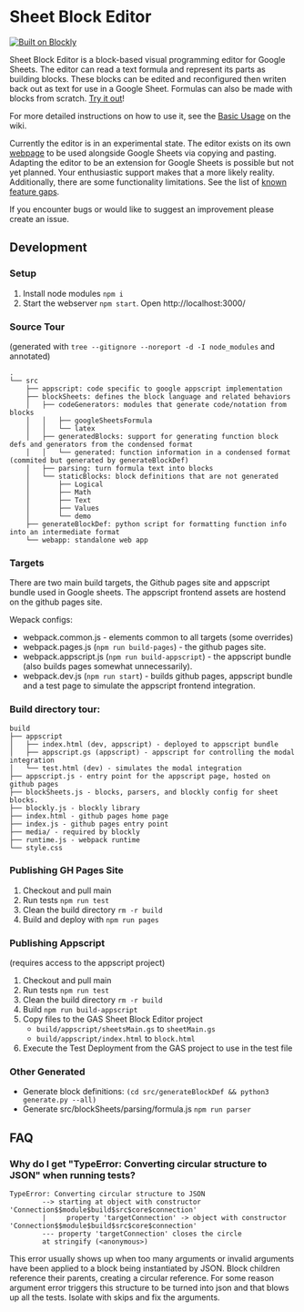 # Sheet Block Editor
[![Built on Blockly](https://tinyurl.com/built-on-blockly)](https://github.com/google/blockly)

Sheet Block Editor is a block-based visual programming editor for Google Sheets. The editor can read a text formula and represent its parts as building blocks. These blocks can be edited and reconfigured then writen back out as text for use in a Google Sheet. Formulas can also be made with blocks from scratch. [Try it out](https://tjbearse.github.io/sheet-block-editor/)!

For more detailed instructions on how to use it, see the [Basic Usage](https://github.com/tjbearse/sheet-block-editor/wiki/Basic-Use) on the wiki.

Currently the editor is in an experimental state. The editor exists on its own [webpage](https://tjbearse.github.io/sheet-block-editor/) to be used alongside Google Sheets via copying and pasting. Adapting the editor to be an extension for Google Sheets is possible but not yet planned. Your enthusiastic support makes that a more likely reality. Additionally, there are some functionality limitations. See the list of [known feature gaps](https://github.com/tjbearse/sheet-block-editor/issues?q=is%3Aopen+is%3Aissue+label%3A%22unsupported+forumulas%22).

If you encounter bugs or would like to suggest an improvement please create an issue.


## Development

### Setup

1. Install node modules `npm i`
2. Start the webserver `npm start`. Open http://localhost:3000/

### Source Tour
(generated with `tree --gitignore --noreport -d -I node_modules` and annotated)
```
.
└── src
    ├── appscript: code specific to google appscript implementation
    ├── blockSheets: defines the block language and related behaviors
    │   ├── codeGenerators: modules that generate code/notation from blocks
    │   │   ├── googleSheetsFormula
    │   │   └── latex
    │   ├── generatedBlocks: support for generating function block defs and generators from the condensed format
    │   │   └── generated: function information in a condensed format (commited but generated by generateBlockDef)
    │   ├── parsing: turn formula text into blocks
    │   └── staticBlocks: block definitions that are not generated
    │       ├── Logical
    │       ├── Math
    │       ├── Text
    │       ├── Values
    │       └── demo
    ├── generateBlockDef: python script for formatting function info into an intermediate format
    └── webapp: standalone web app
```

### Targets
There are two main build targets, the Github pages site and appscript bundle used in Google sheets. The appscript frontend assets are hostend on the github pages site.

Wepack configs:
- webpack.common.js - elements common to all targets (some overrides)
- webpack.pages.js (`npm run build-pages`) - the github pages site.
- webpack.appscript.js (`npm run build-appscript`) - the appscript bundle (also builds pages somewhat unnecessarily).
- webpack.dev.js (`npm run start`) - builds github pages, appscript bundle and a test page to simulate the appscript frontend integration.

### Build directory tour:
```
build
├── appscript
│   ├── index.html (dev, appscript) - deployed to appscript bundle
│   ├── appscript.gs (appscript) - appscript for controlling the modal integration
│   └── test.html (dev) - simulates the modal integration
├── appscript.js - entry point for the appscript page, hosted on github pages
├── blockSheets.js - blocks, parsers, and blockly config for sheet blocks.
├── blockly.js - blockly library
├── index.html - github pages home page
├── index.js - github pages entry point
├── media/ - required by blockly
├── runtime.js - webpack runtime
└── style.css
```

### Publishing GH Pages Site

1. Checkout and pull main
2. Run tests `npm run test`
3. Clean the build directory `rm -r build`
4. Build and deploy with `npm run pages`

### Publishing Appscript
(requires access to the appscript project)

1. Checkout and pull main
2. Run tests `npm run test`
3. Clean the build directory `rm -r build`
4. Build `npm run build-appscript`
5. Copy files to the GAS Sheet Block Editor project
   - `build/appscript/sheetsMain.gs` to `sheetMain.gs`
   - `build/appscript/index.html` to `block.html`
6. Execute the Test Deployment from the GAS project to use in the test file

### Other Generated

- Generate block definitions: `(cd src/generateBlockDef && python3 generate.py --all)`
- Generate src/blockSheets/parsing/formula.js `npm run parser`


## FAQ
### Why do I get "TypeError: Converting circular structure to JSON" when running tests?
```
TypeError: Converting circular structure to JSON
		--> starting at object with constructor 'Connection$$module$build$src$core$connection'
		|     property 'targetConnection' -> object with constructor 'Connection$$module$build$src$core$connection'
		--- property 'targetConnection' closes the circle
		at stringify (<anonymous>)
```
This error usually shows up when too many arguments or invalid arguments have been applied to a block being instantiated by JSON. Block children reference their parents, creating a circular reference. For some reason argument error triggers this structure to be turned into json and that blows up all the tests. Isolate with skips and fix the arguments.
